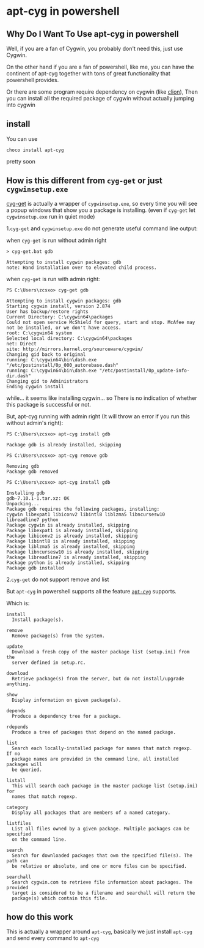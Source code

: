 # apt-cyg in powershell

## Why Do I Want To Use apt-cyg in powershell

Well, if you are a fan of Cygwin, you probably don't need this, just use Cygwin.

On the other hand if you are a fan of powershell, like me, 
you can have the continent of apt-cyg together with tons of great functionality that powershell provides.

Or there are some program require dependency on cygwin (like [clion](https://www.jetbrains.com/clion/)),
Then you can install all the required package of cygwin without actually jumping into cygwin

## install

You can use 

```
choco install apt-cyg
```

pretty soon

## How is this different from `cyg-get` or just `cygwinsetup.exe`

[cyg-get](https://chocolatey.org/packages/cyg-get) is actually a wrapper of `cygwinsetup.exe`, 
so every time you will see a popup windows that show you a package is installing. 
(even if `cyg-get` let `cygwinsetup.exe` run in quiet mode)

1.`cyg-get` and `cygwinsetup.exe` do not generate useful command line output:

when `cyg-get` is run without admin right
```
> cyg-get.bat gdb

Attempting to install cygwin packages: gdb
note: Hand installation over to elevated child process.
```

when `cyg-get` is run with admin right:
```
PS C:\Users\zcsxo> cyg-get gdb

Attempting to install cygwin packages: gdb
Starting cygwin install, version 2.874
User has backup/restore rights
Current Directory: C:\cygwin64\packages
Could not open service McShield for query, start and stop. McAfee may not be installed, or we don't have access.
root: C:\cygwin64 system
Selected local directory: C:\cygwin64\packages
net: Direct
site: http://mirrors.kernel.org/sourceware/cygwin/
Changing gid back to original
running: C:\cygwin64\bin\dash.exe "/etc/postinstall/0p_000_autorebase.dash"
running: C:\cygwin64\bin\dash.exe "/etc/postinstall/0p_update-info-dir.dash"
Changing gid to Administrators
Ending cygwin install
```

while... it seems like installing cygwin...
so There is no indication of whether this package is successful or not.

But,
apt-cyg running with admin right (It will throw an error if you run this without admin's right):
```
PS C:\Users\zcsxo> apt-cyg install gdb

Package gdb is already installed, skipping

PS C:\Users\zcsxo> apt-cyg remove gdb

Removing gdb
Package gdb removed

PS C:\Users\zcsxo> apt-cyg install gdb

Installing gdb
gdb-7.10.1-1.tar.xz: OK
Unpacking...
Package gdb requires the following packages, installing:
cygwin libexpat1 libiconv2 libintl8 liblzma5 libncursesw10 libreadline7 python
Package cygwin is already installed, skipping
Package libexpat1 is already installed, skipping
Package libiconv2 is already installed, skipping
Package libintl8 is already installed, skipping
Package liblzma5 is already installed, skipping
Package libncursesw10 is already installed, skipping
Package libreadline7 is already installed, skipping
Package python is already installed, skipping
Package gdb installed
```

2.`cyg-get` do not support remove and list 

But `apt-cyg` in powershell supports all the feature [`apt-cyg`](https://github.com/transcode-open/apt-cyg) supports.

Which is:

```
install
  Install package(s).

remove
  Remove package(s) from the system.

update
  Download a fresh copy of the master package list (setup.ini) from the
  server defined in setup.rc.

download
  Retrieve package(s) from the server, but do not install/upgrade anything.

show
  Display information on given package(s).

depends
  Produce a dependency tree for a package.

rdepends
  Produce a tree of packages that depend on the named package.

list
  Search each locally-installed package for names that match regexp. If no
  package names are provided in the command line, all installed packages will
  be queried.

listall
  This will search each package in the master package list (setup.ini) for
  names that match regexp.

category
  Display all packages that are members of a named category.

listfiles
  List all files owned by a given package. Multiple packages can be specified
  on the command line.

search
  Search for downloaded packages that own the specified file(s). The path can
  be relative or absolute, and one or more files can be specified.

searchall
  Search cygwin.com to retrieve file information about packages. The provided
  target is considered to be a filename and searchall will return the
  package(s) which contain this file.
```

## how do this work

This is actually a wrapper around `apt-cyg`, basically we just install `apt-cyg` and send every command to `apt-cyg`


